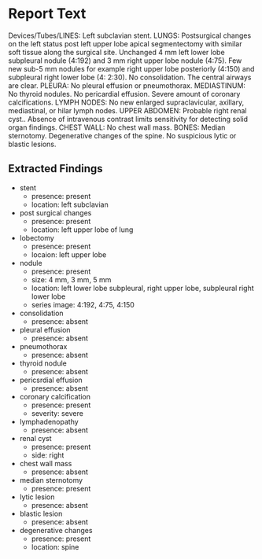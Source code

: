 # Report Text

Devices/Tubes/LINES: Left subclavian stent.
LUNGS: Postsurgical changes on the left status post left upper lobe apical segmentectomy with similar soft tissue along the surgical site. Unchanged 4 mm left lower lobe subpleural nodule (4:192) and 3 mm right upper lobe nodule (4:75). Few new sub-5 mm nodules for example right upper lobe posteriorly (4:150) and subpleural right lower lobe (4: 2:30). No consolidation. The central airways are clear.
PLEURA: No pleural effusion or pneumothorax.
MEDIASTINUM: No thyroid nodules. No pericardial effusion. Severe amount of coronary calcifications.
LYMPH NODES: No new enlarged supraclavicular, axillary, mediastinal, or hilar lymph nodes.
UPPER ABDOMEN: Probable right renal cyst.. Absence of intravenous contrast limits sensitivity for detecting solid organ findings.
CHEST WALL: No chest wall mass.
BONES: Median sternotomy. Degenerative changes of the spine. No suspicious lytic or blastic lesions.

## Extracted Findings

- stent
  - presence: present
  - location: left subclavian
- post surgical changes
  - presence: present
  - location: left upper lobe of lung
- lobectomy
  - presence: present
  - locaion: left upper lobe
- nodule
  - presence: present
  - size: 4 mm, 3 mm, 5 mm
  - location: left lower lobe subpleural, right upper lobe, subpleural right lower lobe
  - series image: 4:192, 4:75, 4:150
- consolidation
  - presence: absent
- pleural effusion
  - presence: absent
- pneumothorax
  - presence: absent
- thyroid nodule
  - presence: absent
- pericsrdial effusion
  - presence: absent
- coronary calcification
  - presence: present
  - severity: severe
- lymphadenopathy
  - presence: absent
- renal cyst
  - presence: present
  - side: right
- chest wall mass
  - presence: absent
- median sternotomy
  - presence: present
- lytic lesion
  - presence: absent
- blastic lesion
  - presence: absent
- degenerative changes
  - presence: present
  - location: spine
  